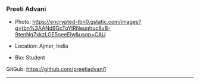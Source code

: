 ### Preeti Advani

- Photo: https://encrypted-tbn0.gstatic.com/images?q=tbn%3AANd9GcToYIRNeuqhuc8vB-9tenNg7xkzLGE5oeeEIw&usqp=CAU

- Location: Ajmer, India

- Bio: Student

GitGub: https://github.com/preetiadvani1

***
